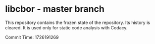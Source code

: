 # libcbor - master branch

This repository contains the frozen state of the repository.
Its history is cleared. It is used only for static code
analysis with Codacy.

Commit Time: 1726191269